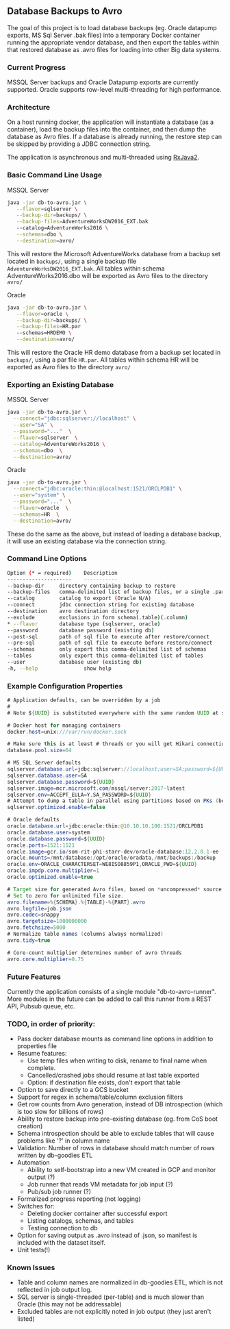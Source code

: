 ## Database Backups to Avro

The goal of this project is to load database backups (eg. Oracle datapump exports, MS Sql Server .bak files) into a
temporary Docker container running the appropriate vendor database, and then export the tables within that restored database as .avro files for loading into other Big data systems. 

### Current Progress

MSSQL Server backups and Oracle Datapump exports are currently supported. Oracle supports row-level multi-threading for high performance.

### Architecture

On a host running docker, the application will instantiate a database (as a container), load the backup files into the container, and then dump the database as Avro files.
If a database is already running, the restore step can be skipped by providing a JDBC connection string.

The application is asynchronous and multi-threaded using [RxJava2](https://github.com/ReactiveX/RxJava).

### Basic Command Line Usage

MSSQL Server
```bash
java -jar db-to-avro.jar \
   --flavor=sqlserver \
   --backup-dir=backups/ \
   --backup-files=AdventureWorksDW2016_EXT.bak
   --catalog=AdventureWorks2016 \
   --schemas=dbo \
   --destination=avro/
```
This will restore the Microsoft AdventureWorks database from a backup set located in `backups/`, using a single backup file `AdventureWorksDW2016_EXT.bak`.
All tables within schema AdventureWorks2016.dbo will be exported as Avro files to the directory `avro/`

Oracle
```bash
java -jar db-to-avro.jar \
   --flavor=oracle \
   --backup-dir=backups/ \
   --backup-files=HR.par
   --schemas=HRDEMO \
   --destination=avro/
```
This will restore the Oracle HR demo database from a backup set located in `backups/`, using a par file `HR.par`.
All tables within schema HR will be exported as Avro files to the directory `avro/`


### Exporting an Existing Database

MSSQL Server
```bash
java -jar db-to-avro.jar \
  --connect="jdbc:sqlserver://localhost" \
  --user="SA" \
  --password="..."  \
  --flavor=sqlserver  \
  --catalog=AdventureWorks2016 \
  --schemas=dbo  \
  --destination=avro/
```

Oracle
```bash
java -jar db-to-avro.jar \
  --connect="jdbc:oracle:thin:@localhost:1521/ORCLPDB1" \
  --user="system" \
  --password="..."  \
  --flavor=oracle  \
  --schemas=HR  \
  --destination=avro/
```

These do the same as the above, but instead of loading a database backup, it will use an existing database via the connection string.



### Command Line Options

```bash
Option (* = required)    Description
---------------------    -----------
--backup-dir     directory containing backup to restore
--backup-files   comma-delimited list of backup files, or a single .par file
--catalog        catalog to export (Oracle N/A)
--connect        jdbc connection string for existing database
--destination    avro destination directory
--exclude        exclusions in form schema(.table)(.column)
* --flavor       database type (sqlserver, oracle)
--password       database password (existing db)
--post-sql       path of sql file to execute after restore/connect
--pre-sql        path of sql file to execute before restore/connect
--schemas        only export this comma-delimited list of schemas
--tables         only export this comma-delimited list of tables
--user           database user (existing db)
-h, --help               show help
```

### Example Configuration Properties

```java
# Application defaults, can be overridden by a job
#
# Note ${UUID} is substituted everywhere with the same random UUID at startup time

# Docker host for managing containers
docker.host=unix:///var/run/docker.sock

# Make sure this is at least # threads or you will get Hikari connection timeouts
database.pool.size=64

# MS SQL Server defaults
sqlserver.database.url=jdbc:sqlserver://localhost;user=SA;password=${UUID};database=master;autoCommit=false
sqlserver.database.user=SA
sqlserver.database.password=${UUID}
sqlserver.image=mcr.microsoft.com/mssql/server:2017-latest
sqlserver.env=ACCEPT_EULA=Y,SA_PASSWORD=${UUID}
# Attempt to dump a table in parallel using partitions based on PKs (beta)
sqlserver.optimized.enable=false

# Oracle defaults
oracle.database.url=jdbc:oracle:thin:@10.10.10.100:1521/ORCLPDB1
oracle.database.user=system
oracle.database.password=${UUID}
oracle.ports=1521:1521
oracle.image=gcr.io/som-rit-phi-starr-dev/oracle-database:12.2.0.1-ee
oracle.mounts=/mnt/database:/opt/oracle/oradata,/mnt/backups:/backup
oracle.env=ORACLE_CHARACTERSET=WE8ISO8859P1,ORACLE_PWD=${UUID}
oracle.impdp.core.multiplier=1
oracle.optimized.enable=true

# Target size for generated Avro files, based on *uncompressed* source table bytes.
# Set to zero for unlimited file size.
avro.filename=%{SCHEMA}.%{TABLE}-%{PART}.avro
avro.logfile=job.json
avro.codec=snappy
avro.targetsize=1000000000
avro.fetchsize=5000
# Normalize table names (columns always normalized)
avro.tidy=true

# Core-count multiplier determines number of avro threads
avro.core.multiplier=0.75
```

### Future Features

Currently the application consists of a single module "db-to-avro-runner". More modules in the future can be added to call this runner from a REST API, Pubsub queue, etc.

### TODO, in order of priority:

* Pass docker database mounts as command line options in addition to properties file
* Resume features:
  * Use temp files when writing to disk, rename to final name when complete.
  * Cancelled/crashed jobs should resume at last table exported
  * Option: if destination file exists, don't export that table
* Option to save directly to a GCS bucket
* Support for regex in schema/table/column exclusion filters
* Get row counts from Avro generation, instead of DB introspection (which is too slow for billions of rows)
* Ability to restore backup into pre-existing database (eg. from CoS boot creation)
* Schema introspection should be able to exclude tables that will cause problems like '?' in column name
* Validation: Number of rows in database should match number of rows written by db-goodies ETL
* Automation
  - Ability to self-bootstrap into a new VM created in GCP and monitor output (?)
  - Job runner that reads VM metadata for job input (?)
  - Pub/sub job runner (?)
* Formalized progress reporting (not logging)
* Switches for:
  * Deleting docker container after successful export
  * Listing catalogs, schemas, and tables
  * Testing connection to db
* Option for saving output as .avro instead of .json, so manifest is included with the dataset itself.
* Unit tests(!)

### Known Issues
* Table and column names are normalized in db-goodies ETL, which is not reflected in job output log.
* SQL server is single-threaded (per-table) and is much slower than Oracle (this may not be addressable)
* Excluded tables are not explicitly noted in job output (they just aren't listed)

